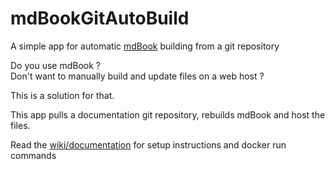 # mdBookGitAutoBuild
A simple app for automatic [mdBook](https://github.com/rust-lang/mdBook) building from a git repository

Do you use mdBook ?  
Don't want to manually build and update files on a web host ?

This is a solution for that.

This app pulls a documentation git repository, rebuilds mdBook and host the files.

Read the [wiki/documentation](https://github.com/lukassoo/mdBookGitAutoBuild/wiki) for setup instructions and docker run commands